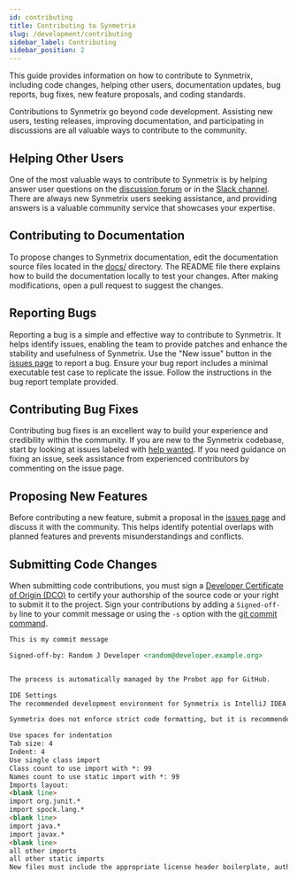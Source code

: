 ```yaml
---
id: contributing
title: Contributing to Synmetrix
slug: /development/contributing
sidebar_label: Contributing
sidebar_position: 2
---
```


This guide provides information on how to contribute to Synmetrix, including code changes, helping other users, documentation updates, bug reports, bug fixes, new feature proposals, and coding standards.

Contributions to Synmetrix go beyond code development. Assisting new users, testing releases, improving documentation, and participating in discussions are all valuable ways to contribute to the community.

## Helping Other Users

One of the most valuable ways to contribute to Synmetrix is by helping answer user questions on the [discussion forum](https://github.com/synmetrix-io/synmetrix/discussions) or in the [Slack channel](https://www.synmetrix.io/slack-invite.html). There are always new Synmetrix users seeking assistance, and providing answers is a valuable community service that showcases your expertise.

## Contributing to Documentation

To propose changes to Synmetrix documentation, edit the documentation source files located in the [docs/](https://github.com/synmetrix-io/synmetrix/tree/master/docs) directory. The README file there explains how to build the documentation locally to test your changes. After making modifications, open a pull request to suggest the changes.

## Reporting Bugs

Reporting a bug is a simple and effective way to contribute to Synmetrix. It helps identify issues, enabling the team to provide patches and enhance the stability and usefulness of Synmetrix. Use the "New issue" button in the [issues page](https://github.com/synmetrix-io/synmetrix/issues) to report a bug. Ensure your bug report includes a minimal executable test case to replicate the issue. Follow the instructions in the bug report template provided.

## Contributing Bug Fixes

Contributing bug fixes is an excellent way to build your experience and credibility within the community. If you are new to the Synmetrix codebase, start by looking at issues labeled with [help wanted](https://github.com/synmetrix-io/synmetrix/issues?q=is%3Aissue+is%3Aopen+label%3A%22help+wanted%22). If you need guidance on fixing an issue, seek assistance from experienced contributors by commenting on the issue page.

## Proposing New Features

Before contributing a new feature, submit a proposal in the [issues page](https://github.com/synmetrix-io/synmetrix/issues) and discuss it with the community. This helps identify potential overlaps with planned features and prevents misunderstandings and conflicts.

## Submitting Code Changes

When submitting code contributions, you must sign a [Developer Certificate of Origin (DCO)](https://developercertificate.org/) to certify your authorship of the source code or your right to submit it to the project. Sign your contributions by adding a `Signed-off-by` line to your commit message or using the `-s` option with the [git commit command](https://help.github.com/articles/signing-commits/).

```markdown
This is my commit message

Signed-off-by: Random J Developer <random@developer.example.org>


The process is automatically managed by the Probot app for GitHub.

IDE Settings
The recommended development environment for Synmetrix is IntelliJ IDEA. Refer to the README for instructions on importing and configuring Synmetrix to work with IntelliJ IDEA.

Synmetrix does not enforce strict code formatting, but it is recommended to adhere to the following settings:

Use spaces for indentation
Tab size: 4
Indent: 4
Use single class import
Class count to use import with *: 99
Names count to use static import with *: 99
Imports layout:
<blank line>
import org.junit.*
import spock.lang.*
<blank line>
import java.*
import javax.*
<blank line>
all other imports
all other static imports
New files must include the appropriate license header boilerplate, author name(s), and contact email(s) (example).